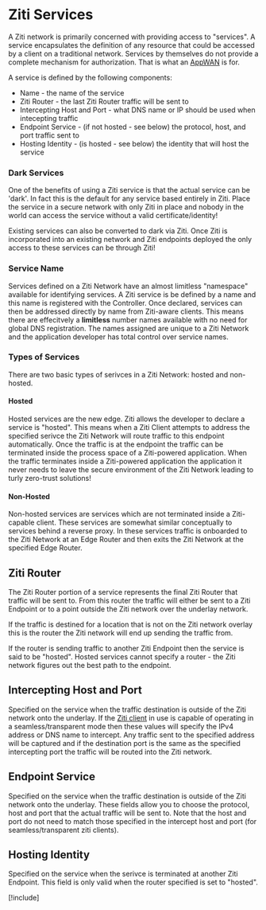 # Ziti Services

A Ziti network is primarily concerned with providing access to "services". A service encapsulates the definition of any
resource that could be accessed by a client on a traditional network. Services by themselves do not provide a complete
mechanism for authorization. That is what an [AppWAN](../appwans/overview.md) is for.

A service is defined by the following components:

* Name - the name of the service
* Ziti Router - the last Ziti Router traffic will be sent to
* Intercepting Host and Port - what DNS name or IP should be used when intecepting traffic
* Endpoint Service - (if not hosted - see below) the protocol, host, and port traffic sent to
* Hosting Identity - (is hosted - see below) the identity that will host the service

### Dark Services

One of the benefits of using a Ziti service is that the actual service can be 'dark'. In fact this is the default for
any service based entirely in Ziti. Place the service in a secure network with only Ziti in place and nobody in the
world can access the service without a valid certificate/identity!

Existing services can also be converted to dark via Ziti. Once Ziti is incorporated into an existing network and
Ziti endpoints deployed the only access to these services can be through Ziti!

### Service Name

Services defined on a Ziti Network have an almost limitless "namespace" available for identifying services. A Ziti
service is be defined by a name and this name is registered with the Controller. Once declared, services can then be
addressed directly by name from Ziti-aware clients. This means there are effecitvely a **limitless** number names
available with no need for global DNS registration. The names assigned are unique to a Ziti Network and the application
developer has total control over service names.

### Types of Services

There are two basic types of serivces in a Ziti Network: hosted and non-hosted.

#### Hosted

Hosted services are the new edge. Ziti allows the developer to declare a service is "hosted". This means when a Ziti
Client attempts to address the specified serivce the Ziti Network will route traffic to this endpoint automatically.
Once the traffic is at the endpoint the traffic can be terminated inside the process space of a Ziti-powered
application. When the traffic terminates inside a Ziti-powered application the application it never needs to leave the
secure environment of the Ziti Network leading to turly zero-trust solutions!

#### Non-Hosted

Non-hosted services are services which are not terminated inside a Ziti-capable client. These services are somewhat
similar conceptually to services behind a reverse proxy. In these services traffic is onboarded to the Ziti Network at
an Edge Router and then exits the Ziti Network at the specified Edge Router.

## Ziti Router

The Ziti Router portion of a service represents the final Ziti Router that traffic will be sent to. From this router the
traffic will either be sent to a Ziti Endpoint or to a point outside the Ziti network over the underlay network.

If the traffic is destined for a location that is not on the Ziti network overlay this is the router the Ziti network
will end up sending the traffic from.

If the router is sending traffic to another Ziti Endpoint then the service is said to be "hosted".  Hosted services
cannot specify a router - the Ziti network figures out the best path to the endpoint.

## Intercepting Host and Port

Specified on the service when the traffic destination is outside of the Ziti network onto the underlay. If the [Ziti
client](../clients/overview.md) in use is capable of operating in a seamless/transparent mode then these values will
specify the IPv4 address or DNS name to intercept.  Any traffic sent to the specified address will be captured and if
the destination port is the same as the specified intercepting port the traffic will be routed into the Ziti network.

## Endpoint Service

Specified on the service when the traffic destination is outside of the Ziti network onto the underlay. These fields
allow you to choose the protocol, host and port that the actual traffic will be sent to. Note that the host and port do
not need to match those specified in the intercept host and port (for seamless/transparent ziti clients).

## Hosting Identity

Specified on the service when the serivce is terminated at another Ziti Endpoint. This field is only valid when the
router specified is set to "hosted".

[!include[](./creating.md)]